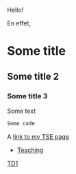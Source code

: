 Hello!

En effet,


# Some title
## Some title 2
### Some title 3

Some text

```markdown
Some code

```


A [link to my TSE page](https://www.tse-fr.eu/fr/people/antoine-jacquet)



- [Teaching](pages/teaching.html)

[TD1](pages/micro5-TD1.ipynb)
